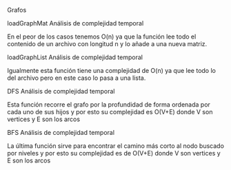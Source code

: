 Grafos

loadGraphMat Análisis de complejidad temporal

En el peor de los casos tenemos O(n) ya que la función lee todo el contenido de un archivo con longitud n y lo añade a una nueva matriz.

loadGraphList Análisis de complejidad temporal

Igualmente esta función tiene una complejidad de O(n) ya que lee todo lo del archivo pero en este caso lo pasa a una lista.

DFS Análisis de complejidad temporal

Esta función recorre el grafo por la profundidad de forma ordenada por cada uno de sus hijos y por esto su complejidad es O(V+E) donde V son vertices y E son los arcos

BFS Análisis de complejidad temporal

La última función sirve para encontrar el camino más corto al nodo buscado por niveles y por esto su complejidad es de O(V+E) donde V son vertices y E son los arcos
